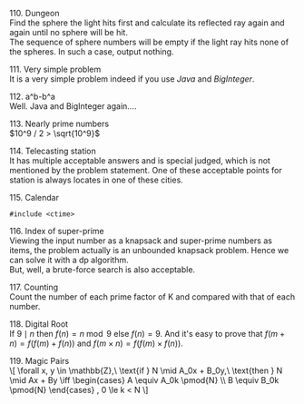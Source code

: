 110\. Dungeon  
Find the sphere the light hits first and calculate its reflected ray
again and again until no sphere will be hit.  
The sequence of sphere numbers will be empty if the light ray hits none
of the spheres. In such a case, output nothing.

111\. Very simple problem  
It is a very simple problem indeed if you use *Java* and *BigInteger*.

112\. a^b-b^a  
Well. Java and BigInteger again....

113\. Nearly prime numbers  
$10^9 / 2 > \sqrt{10^9}$

114\. Telecasting station  
It has multiple acceptable answers and is special judged, which is not
mentioned by the problem statement. One of these acceptable points for
station is always locates in one of these cities.

115\. Calendar  

    #include <ctime>

116\. Index of super-prime  
Viewing the input number as a knapsack and super-prime numbers as items,
the problem actually is an unbounded knapsack problem. Hence we can
solve it with a dp algorithm.  
But, well, a brute-force search is also acceptable.

117\. Counting  
Count the number of each prime factor of K and compared with that of
each number.

118\. Digital Root  
If $9 \mid n$ then $f(n) = n \bmod{9}$ else $f(n) = 9$. And it's easy to
prove that $f(m + n) = f(f(m) + f(n))$ and
$f(m \times n) = f(f(m) \times f(n))$.

119\. Magic Pairs  
\\\[
\forall x, y \in \mathbb{Z},\ 
\text{if } N \mid A\_0x + B\_0y,\ \text{then } N \mid Ax + By \iff
\begin{cases}
A \equiv A\_0k \pmod{N} \\\\
B \equiv B\_0k \pmod{N}
\end{cases}
, 0 \le k < N
\\\]
